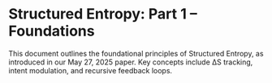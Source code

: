 # Structured Entropy: Part 1 – Foundations
This document outlines the foundational principles of Structured Entropy, as introduced in our May 27, 2025 paper. Key concepts include ΔS tracking, intent modulation, and recursive feedback loops.
